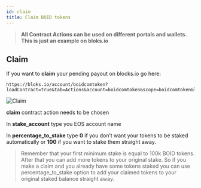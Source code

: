 ```yaml
---
id: claim
title: Claim BOID tokens
---
```

>**All Contract Actions can be used on different portals and wallets. This is just an example on bloks.io**

## Claim

If you want to **claim** your pending payout on blocks.io go here:
```
https://bloks.io/account/boidcomtoken?loadContract=true&tab=Actions&account=boidcomtoken&scope=boidcomtoken&limit=100&table=stakes&action=claim
```
![Claim](/img/claim.png "Claim")

**claim** contract action needs to be chosen

In **stake_account** type you EOS account name

In **percentage_to_stake** type **0** if you don’t want your tokens to be staked automatically or **100** if you want to stake them straight away.
>Remember that your first minimum stake is equal to 100k BOID tokens. After that you can add more tokens to your original stake. So if you make a claim and you already have some tokens staked you can use percentage_to_stake option to add your claimed tokens to your original staked balance straight away.